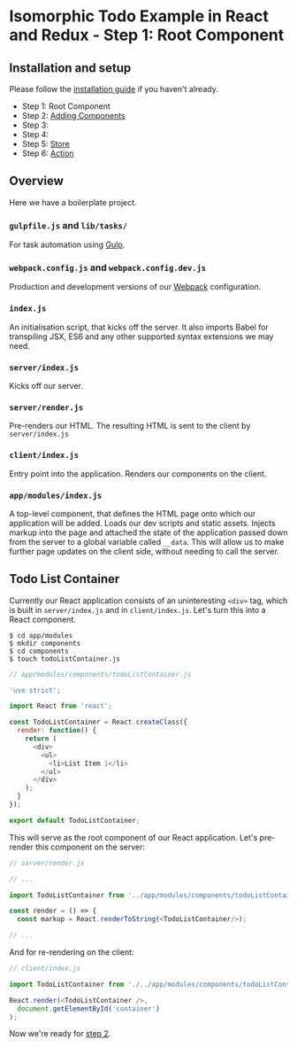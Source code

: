 # Isomorphic Todo Example in React and Redux - Step 1: Root Component

## Installation and setup

Please follow the [installation guide](https://github.com/SiCurious/react-examples/wiki/Installation-and-setup) if you haven't already.

* Step 1: Root Component
* Step 2: [Adding Components]()
* Step 3:
* Step 4:
* Step 5: [Store]()
* Step 6: [Action]()


## Overview

Here we have a boilerplate project.

### `gulpfile.js` and `lib/tasks/`

For task automation using [Gulp](http://gulpjs.com/).

### `webpack.config.js` and `webpack.config.dev.js`

Production and development versions of our [Webpack](http://webpack.github.io/) configuration.

### `index.js`

An initialisation script, that kicks off the server. It also imports Babel for transpiling JSX, ES6 and any other
supported syntax extensions we may need.

### `server/index.js`

Kicks off our server.

### `server/render.js`

Pre-renders our HTML. The resulting HTML is sent to the client by `server/index.js`

### `client/index.js`

Entry point into the application. Renders our components on the client.

### `app/modules/index.js`

A top-level component, that defines the HTML page onto which our application will be added. Loads our dev scripts and
static assets. Injects markup into the page and attached the state of the application passed down from the server to a
global variable called `__data`. This will allow us to make further page updates on the client side, without needing to
call the server.

## Todo List Container

Currently our React application consists of an uninteresting `<div>` tag, which is built in `server/index.js` and 
in `client/index.js`. Let's turn this into a React component.

```
$ cd app/modules
$ mkdir components
$ cd components
$ touch todoListContainer.js
```

```javascript
// app/modules/components/todoListContainer.js

'use strict';

import React from 'react';

const TodoListContainer = React.createClass({
  render: function() {
    return (
      <div>
        <ul>
          <li>List Item 1</li>
        </ul>
      </div>
    );
  }
});

export default TodoListContainer;
```

This will serve as the root component of our React application. Let's pre-render this component on the server:

```javascript
// server/render.js

// ...

import TodoListContainer from '../app/modules/components/todoListContainer';

const render = () => {
  const markup = React.renderToString(<TodoListContainer/>);

// ...
```

And for re-rendering on the client:

```javascript
// client/index.js

import TodoListContainer from './../app/modules/components/todoListContainer.js';

React.render(<TodoListContainer />,
  document.getElementById('container')
);
```

Now we're ready for [step 2]().